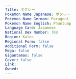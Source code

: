 ```yaml
---
﻿Title: ボクレー
Pokemon Name Japanese: ボクレー
Pokemon Name German: Paragoni
Pokemon Name English: Phantump
Language Card: Japanese
National Dex Number: 708
Region: Kalos
Regional Form: false
Additional Form: false
Mega: false
Gigantamax: false
Cover: false
Link: 
Owned: 
---
```

